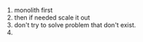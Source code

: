 
1. monolith first
2. then if needed scale it out
3. don't try to solve problem that don't exist.
4. 